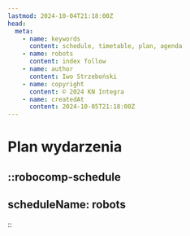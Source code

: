 ```yaml
---
lastmod: 2024-10-04T21:18:00Z
head:
  meta:
    - name: keywords
      content: schedule, timetable, plan, agenda
    - name: robots
      content: index follow
    - name: author
      content: Iwo Strzeboński
    - name: copyright
      content: © 2024 KN Integra
    - name: createdAt
      content: 2024-10-05T21:18:00Z
---
```


# Plan wydarzenia

<!-- markdownlint-disable MD003 MD007 -->
::robocomp-schedule
---
scheduleName: robots
---
::
<!-- markdownlint-enable MD003 MD007 -->
